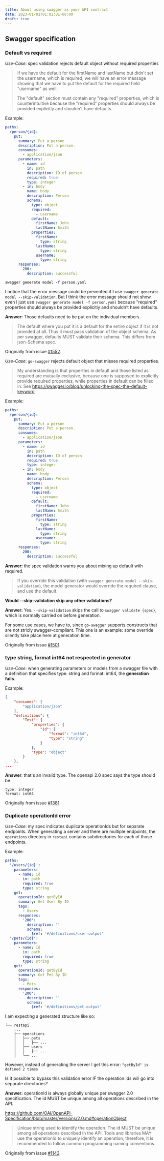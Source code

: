 ```yaml
---
title: About using swagger as your API contract
date: 2023-01-01T01:01:01-08:00
draft: true
---
```

<!-- Questions about swagger specs -->
## Swagger specification

### Default vs required
_Use-Case_:  spec validation rejects default object without required properties

> If we have the default for the firstName and lastName but didn't set the username, which is required,
> we will have an error message showing that we have to put the default for the required field "username" as well.
>
> The "default" section must contain any "required" properties, which is counterintuitive because the "required" properties
> should always be provided explicitly and shouldn’t have defaults.

Example:

```yaml
paths:
  /person/{id}:
    put:
      summary: Put a person
      description: Put a person.
      consumes:
        - application/json
      parameters:
        - name: id
          in: path
          description: ID of person
          required: true
          type: integer
        - in: body
          name: body
          description: Person
          schema:
            type: object
            required:
              - username
            default:
              firstName: John
              lastName: Smith
            properties:
              firstName:
                type: string
              lastName:
                type: string
              username:
                type: string
      responses:
        200:
          description: successful
```

`swagger generate model -f person.yaml`

I notice that the error message could be prevented if I use `swagger generate model --skip-validation`.
But I think the error message should not show even I just use `swagger generate model -f person.yaml` because
"required" properties should always be provided explicitly and shouldn’t have defaults.

**Answer:** Those defaults need to be put on the individual members.

> The default where you put it is a default for the entire object if it is not provided at all.
> Thus it must pass validation of the object schema.
> As per swagger, defaults MUST validate their schema. This differs from json-Schema spec.

Originally from issue [#1552](https://github.com/go-swagger/go-swagger/issues/1552).

_Use-Case_: `go-swagger` rejects default object that misses required properties.

> My understanding is that properties in default and those listed as required are mutually exclusive, because one is supposed
> to explicitly provide required properties, while properties in default can be filled in.
> See https://swagger.io/blog/unlocking-the-spec-the-default-keyword

Example:

```yaml
paths:
  /person/{id}:
    put:
      summary: Put a person
      description: Put a person.
      consumes:
        - application/json
      parameters:
        - name: id
          in: path
          description: ID of person
          required: true
          type: integer
        - in: body
          name: body
          description: Person
          schema:
            type: object
            required:
              - username
            default:
              firstName: John
              lastName: Smith
            properties:
              firstName:
                type: string
              lastName:
                type: string
              username:
                type: string
      responses:
        200:
          description: successful
```

**Answer:** the spec validation warns you about mixing up default with required.

> If you override this validation (with `swagger generate model --skip-validation`), the model generator would override the
> required clause, and use the default.

**Would --skip-validation skip any other validations?**

**Answer:** Yes. `--skip-validation` skips the call to `swagger validate {spec}`, which is normally carried on before generation.

For some use cases, we have to, since `go-swagger` supports constructs that are not stricly swagger-compliant.
This one is an example: some override silently take place here at generation time.

Originally from issue [#1501](https://github.com/go-swagger/go-swagger/issues/1501).

### type string, format int64 not respected in generator
_Use-Case_:  when generating parameters or models from a swagger file with a definition that specifies type: string and format: int64,
 the **generation fails**.

Example:

```json
{
    "consumes": [
        "application/json"
    ],
    "definitions": {
        "Test": {
            "properties": {
                "id": {
                    "format": "int64",
                    "type": "string"
                }
            },
            "type": "object"
        }
    },
...
```

**Answer**: that's an invalid type. The openapi 2.0 spec says the type should be
```
type: integer
format: int64
```


Originally from issue [#1381](https://github.com/go-swagger/go-swagger/issues/1381).

### Duplicate operationId error
_Use-Case_:  my spec indicates duplicate operationIds but for separate endpoints.
When generating a server and there are multiple endpoints, the `operations` directory in `restapi`
contains subdirectories for each of those endpoints.

Example:

```yaml
paths:
  '/users/{id}':
    parameters:
      - name: id
        in: path
        required: true
        type: string
    get:
      operationId: getById
      summary: Get User By ID
      tags:
        - Users
      responses:
        '200':
          description: ''
          schema:
            $ref: '#/definitions/user-output'
  '/pets/{id}':
    parameters:
      - name: id
        in: path
        required: true
        type: string
    get:
      operationId: getById
      summary: Get Pet By ID
      tags:
        - Pets
      responses:
        '200':
          description: ''
          schema:
            $ref: '#/definitions/pet-output'
```

I am expecting a generated structure like so:
```
└── restapi
    ...
    ├── operations
    │   ├── pets
    │   │   ├── ...
    │   ├── users
    │   │   ├── ...
    │   └── ...
```

However, instead of generating the server I get this error: `"getById" is defined 2 times`

Is it possible to bypass this validation error IF the operation ids will go into separate directories?

**Answer:** operationId is always globally unique per swagger 2.0 specification. The id MUST be unique among all operations described in the API.

https://github.com/OAI/OpenAPI-Specification/blob/master/versions/2.0.md#operationObject

> Unique string used to identify the operation. The id MUST be unique among all operations described in the API.
> Tools and libraries MAY use the operationId to uniquely identify an operation,
> therefore, it is recommended to follow common programming naming conventions.

Originally from issue [#1143](https://github.com/go-swagger/go-swagger/issues/1143).


